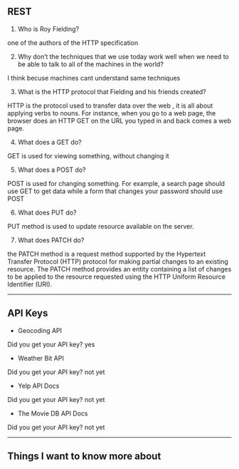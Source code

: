 ## REST

1. Who is Roy Fielding?

one of the authors of the HTTP specification

2. Why don’t the techniques that we use today work well when we need to be able to talk to all of the machines in the world?

I think becuse machines cant understand same techniques


3. What is the HTTP protocol that Fielding and his friends created?

HTTP is the protocol used to transfer data over the web , it is all about applying verbs to nouns. For instance, when you go to a web page, the browser does an HTTP GET on the URL you typed in and back comes a web page.

4. What does a GET do?

GET is used for viewing something, without changing it

5. What does a POST do?

POST is used for changing something. For example, a search page should use GET to get data while a form that changes your password should use POST

6. What does PUT do?

PUT method is used to update resource available on the server.

7. What does PATCH do?

the PATCH method is a request method supported by the Hypertext Transfer Protocol (HTTP) protocol for making partial changes to an existing resource. The PATCH method provides an entity containing a list of changes to be applied to the resource requested using the HTTP Uniform Resource Identifier (URI).


***

## API Keys

* Geocoding API

Did you get your API key? yes

* Weather Bit API

Did you get your API key? not yet 

* Yelp API Docs

Did you get your API key? not yet 

* The Movie DB API Docs

Did you get your API key? not yet 

***

## Things I want to know more about


